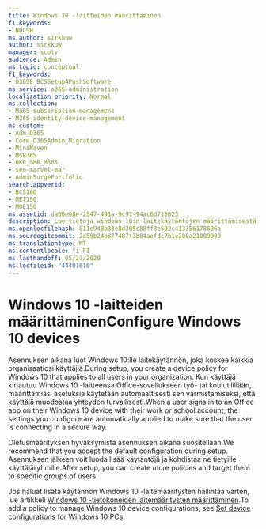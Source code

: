 ```yaml
---
title: Windows 10 -laitteiden määrittäminen
f1.keywords:
- NOCSH
ms.author: sirkkuw
author: sirkkuw
manager: scotv
audience: Admin
ms.topic: conceptual
f1_keywords:
- O365E_BCSSetup4PushSoftware
ms.service: o365-administration
localization_priority: Normal
ms.collection:
- M365-subscription-management
- M365-identity-device-management
ms.custom:
- Adm_O365
- Core_O365Admin_Migration
- MiniMaven
- MSB365
- OKR_SMB_M365
- seo-marvel-mar
- AdminSurgePortfolio
search.appverid:
- BCS160
- MET150
- MOE150
ms.assetid: da60e08e-2547-491a-9c97-94ac6d715623
description: Lue tietoja windows 10:n laitekäytäntöjen määrittämisestä, jotka koskevat kaikkia organisaatiosi käyttäjiä, ja varmista, että he muodostavat yhteyden turvallisesti.
ms.openlocfilehash: 811e948b33e8d305c88ff3e502c413356178696a
ms.sourcegitcommit: 2d59b24b877487f3b84aefdc7b1e200a21009999
ms.translationtype: MT
ms.contentlocale: fi-FI
ms.lasthandoff: 05/27/2020
ms.locfileid: "44401010"
---
```

# <a name="configure-windows-10-devices"></a><span data-ttu-id="a131d-103">Windows 10 -laitteiden määrittäminen</span><span class="sxs-lookup"><span data-stu-id="a131d-103">Configure Windows 10 devices</span></span>

<span data-ttu-id="a131d-104">Asennuksen aikana luot Windows 10:lle laitekäytännön, joka koskee kaikkia organisaatiosi käyttäjiä.</span><span class="sxs-lookup"><span data-stu-id="a131d-104">During setup, you create a device policy for Windows 10 that applies to all users in your organization.</span></span> <span data-ttu-id="a131d-105">Kun käyttäjä kirjautuu Windows 10 -laitteensa Office-sovellukseen työ- tai koulutilillään, määrittämiäsi asetuksia käytetään automaattisesti sen varmistamiseksi, että käyttäjä muodostaa yhteyden turvallisesti.</span><span class="sxs-lookup"><span data-stu-id="a131d-105">When a user signs in to an Office app on their Windows 10 device with their work or school account, the settings you configure are automatically applied to make sure that the user is connecting in a secure way.</span></span>
  
<span data-ttu-id="a131d-106">Oletusmäärityksen hyväksymistä asennuksen aikana suositellaan.</span><span class="sxs-lookup"><span data-stu-id="a131d-106">We recommend that you accept the default configuration during setup.</span></span> <span data-ttu-id="a131d-107">Asennuksen jälkeen voit luoda lisää käytäntöjä ja kohdistaa ne tietyille käyttäjäryhmille.</span><span class="sxs-lookup"><span data-stu-id="a131d-107">After setup, you can create more policies and target them to specific groups of users.</span></span>
  
<span data-ttu-id="a131d-108">Jos haluat lisätä käytännön Windows 10 -laitemääritysten hallintaa varten, lue artikkeli [Windows 10 -tietokoneiden laitemääritysten määrittäminen](protection-settings-for-windows-10-pcs.md).</span><span class="sxs-lookup"><span data-stu-id="a131d-108">To add a policy to manage Windows 10 device configurations, see [Set device configurations for Windows 10 PCs](protection-settings-for-windows-10-pcs.md).</span></span>
  

